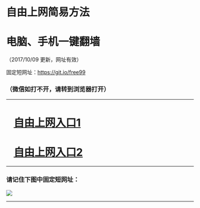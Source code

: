 ﻿# 自由上网简易方法

# 电脑、手机一键翻墙

（2017/10/09 更新，网址有效）

固定短网址：https://git.io/free99

### （微信如打不开，请转到浏览器打开）


***





# &nbsp;&nbsp; <a href="http://ft505327171.fwq-tz-1001.info/fwqtz01.html?t=100900117480 " target="_blank">自由上网入口1</a>
# &nbsp;&nbsp; <a href="http://ft2211417587.fwq-tz-1002.info/fwqtz02.html?t=1009001461 " target="_blank">自由上网入口2</a>
***

### 请记住下图中固定短网址：

<img src="https://s3-us-west-2.amazonaws.com/fwq-1001/yjfq-20170905okok.png" /> 


***

